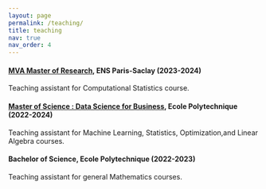 ```yaml
---
layout: page
permalink: /teaching/
title: teaching
nav: true
nav_order: 4
---
```



#### [MVA Master of Research](https://www.master-mva.com/), ENS Paris-Saclay (2023-2024)

Teaching assistant for Computational Statistics course.

#### [Master of Science : Data Science for Business](https://programmes.polytechnique.edu/en/master/programs/data-science-for-business-joint-degree-with-hec), Ecole Polytechnique (2022-2024)

Teaching assistant for Machine Learning, Statistics, Optimization,and Linear Algebra courses.

#### Bachelor of Science, Ecole Polytechnique (2022-2023)

Teaching assistant for general Mathematics courses.
